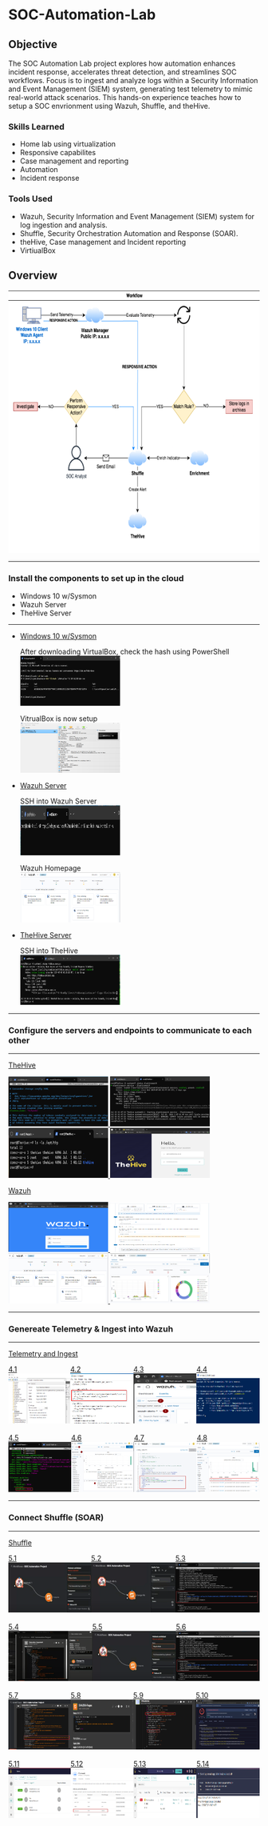 # SOC-Automation-Lab

## Objective
The SOC Automation Lab project explores how automation enhances incident response, accelerates threat detection, and streamlines SOC workflows.
Focus is to ingest and analyze logs within a Security Information and Event Management (SIEM) system, generating test telemetry to mimic real-world attack scenarios. 
This hands-on experience teaches how to setup a SOC envrionment using Wazuh, Shuffle, and theHive.

### Skills Learned

- Home lab using virtualization
- Responsive capabilites
- Case management and reporting
- Automation
- Incident response
  
### Tools Used

- Wazuh, Security Information and Event Management (SIEM) system for log ingestion and analysis.
- Shuffle, Security Orchestration Automation and Response (SOAR).
- theHive, Case management and Incident reporting
- VirtiualBox

## Overview

<img src="https://github.com/klipodu/SOC-Automation-Lab/blob/main/SOC-Automation-Project-Workflow.png?raw=true" alt="Image Alt" width="741" height="525">

-----------------------------------------
### Install the components to set up in the cloud
- Windows 10 w/Sysmon
- Wazuh Server
- TheHive Server
-----------------------------------------

- [Windows 10 w/Sysmon](https://github.com/klipodu/SOC-Automation-Lab/blob/main/VirtualBox-Install.txt)

  After downloading VirtualBox, check the hash using PowerShell <br>
  <a href="https://github.com/klipodu/SOC-Automation-Lab/blob/main/VirtualBox-Hash-Check.png?raw=true">
    <img src="https://github.com/klipodu/SOC-Automation-Lab/blob/main/VirtualBox-Hash-Check.png?raw=true" alt="Image Alt" width="200" height="100">
  </a>


  VitrualBox is now setup <br>
  <a href="https://github.com/klipodu/SOC-Automation-Lab/blob/main/VirtualBox-Windows10.png?raw=true">
    <img src="https://github.com/klipodu/SOC-Automation-Lab/blob/main/VirtualBox-Windows10.png?raw=true" alt="Image Alt" width="200" height="100">
  </a>

- [Wazuh Server](https://github.com/klipodu/SOC-Automation-Lab/blob/main/Wazuh-Install.txt)

  SSH into Wazuh Server<br>
  <a href="https://github.com/klipodu/SOC-Automation-Lab/blob/main/Wazuh-SSH.png?raw=true">
    <img src="https://github.com/klipodu/SOC-Automation-Lab/blob/main/Wazuh-SSH.png?raw=true" alt="Image Alt" width="200" height="100">
  </a>   

  Wazuh Homepage<br>
  <a href="https://github.com/klipodu/SOC-Automation-Lab/blob/main/Wazuh-Dashboard-Home.png?raw=true">
    <img src="https://github.com/klipodu/SOC-Automation-Lab/blob/main/Wazuh-Dashboard-Home.png?raw=true" alt="Image Alt" width="200" height="100">
  </a>

  
- [TheHive Server](https://github.com/klipodu/SOC-Automation-Lab/blob/main/TheHive-Install.txt)

   SSH into TheHive<br>
  <a href="https://github.com/klipodu/SOC-Automation-Lab/blob/main/TheHive-SSH.png?raw=true">
    <img src="https://github.com/klipodu/SOC-Automation-Lab/blob/main/TheHive-SSH.png?raw=true" alt="Image Alt" width="200" height="100">
  </a>

-----------------------------------------
### Configure the servers and endpoints to communicate to each other
-----------------------------------------

[TheHive](https://github.com/klipodu/SOC-Automation-Lab/blob/main/TheHive-Configure.txt)

<a href="https://github.com/klipodu/SOC-Automation-Lab/blob/main/TheHive-Configure-Cassandra.png?raw=true">
    <img src="https://github.com/klipodu/SOC-Automation-Lab/blob/main/TheHive-Configure-Cassandra.png?raw=true" alt="Image Alt" width="200" height="100">
</a>

<a href="https://github.com/klipodu/SOC-Automation-Lab/blob/main/TheHive-Configure-ElasticSearch.png?raw=true">
    <img src="https://github.com/klipodu/SOC-Automation-Lab/blob/main/TheHive-Configure-ElasticSearch.png?raw=true" alt="Image Alt" width="200" height="100">
</a>

<a href="https://github.com/klipodu/SOC-Automation-Lab/blob/main/TheHive-Configure-Permissions.png?raw=true">
    <img src="https://github.com/klipodu/SOC-Automation-Lab/blob/main/TheHive-Configure-Permissions.png?raw=true" alt="Image Alt" width="200" height="100">
</a>

<a href="https://github.com/klipodu/SOC-Automation-Lab/blob/main/TheHive-Configure-Login.png?raw=true">
    <img src="https://github.com/klipodu/SOC-Automation-Lab/blob/main/TheHive-Configure-Login.png?raw=true" alt="Image Alt" width="200" height="100">
</a>


[Wazuh](https://github.com/klipodu/SOC-Automation-Lab/blob/main/Wazuh-Configure.txt)

<a href="https://github.com/klipodu/SOC-Automation-Lab/blob/main/Wazuh-Configure-Login.png?raw=true">
    <img src="https://github.com/klipodu/SOC-Automation-Lab/blob/main/Wazuh-Configure-Login.png?raw=true" alt="Image Alt" width="200" height="100">
</a>

<a href="https://github.com/klipodu/SOC-Automation-Lab/blob/main/Wazuh-Add-Agent.png?raw=true">
    <img src="https://github.com/klipodu/SOC-Automation-Lab/blob/main/Wazuh-Add-Agent.png?raw=true" alt="Image Alt" width="200" height="100">
</a>

<a href="https://github.com/klipodu/SOC-Automation-Lab/blob/main/Wazuh-Dashboard-Home.png?raw=true">
    <img src="https://github.com/klipodu/SOC-Automation-Lab/blob/main/Wazuh-Dashboard-Home.png?raw=true" alt="Image Alt" width="200" height="100">
</a>

<a href="https://github.com/klipodu/SOC-Automation-Lab/blob/main/Wazuh-Dashboard.png?raw=true">
    <img src="https://github.com/klipodu/SOC-Automation-Lab/blob/main/Wazuh-Dashboard.png?raw=true" alt="Image Alt" width="200" height="100">
</a>



-----------------------------------------
### Genereate Telemetry & Ingest into Wazuh
-----------------------------------------

[Telemetry and Ingest](https://github.com/klipodu/SOC-Automation-Lab/blob/main/Wazuh-Telemetry.txt)

<div style="display: flex; justify-content: space-around;">
    <a href="https://github.com/klipodu/SOC-Automation-Lab/blob/main/VirtualBox-Windows10-Sysmon.png?raw=true">
        4.1 <img src="https://github.com/klipodu/SOC-Automation-Lab/blob/main/VirtualBox-Windows10-Sysmon.png?raw=true" alt="Image Alt" width="200" height="100">
    </a>
    <a href="https://github.com/klipodu/SOC-Automation-Lab/blob/main/VirtualBox-Windows10-Ossec.png?raw=true">
        4.2 <img src="https://github.com/klipodu/SOC-Automation-Lab/blob/main/VirtualBox-Windows10-Ossec.png?raw=true" alt="Image Alt" width="200" height="100">
    </a>
    <a href="https://github.com/klipodu/SOC-Automation-Lab/blob/main/Wazuh-Events-Sysmon.png?raw=true">
        4.3 <img src="https://github.com/klipodu/SOC-Automation-Lab/blob/main/Wazuh-Events-Sysmon.png?raw=true" alt="Image Alt" width="200" height="100">
    </a>
    <a href="https://github.com/klipodu/SOC-Automation-Lab/blob/main/VirtualBox-Windows10-Mimikatz.png?raw=true">
        4.4 <img src="https://github.com/klipodu/SOC-Automation-Lab/blob/main/VirtualBox-Windows10-Mimikatz.png?raw=true" alt="Image Alt" width="200" height="100">
    </a>
</div>
<br>

<div style="display: flex; justify-content: space-around;">
    <a href="https://github.com/klipodu/SOC-Automation-Lab/blob/main/Wazuh-Filebeats.png?raw=true">
      4.5 <img src="https://github.com/klipodu/SOC-Automation-Lab/blob/main/Wazuh-Filebeats.png?raw=true" alt="Image Alt" width="200" height="100">
  </a>
  
   <a href="https://github.com/klipodu/SOC-Automation-Lab/blob/main/Wazuh-Telemetry-Mimikatz.png?raw=true">
    4.6  <img src="https://github.com/klipodu/SOC-Automation-Lab/blob/main/Wazuh-Telemetry-Mimikatz.png?raw=true" alt="Image Alt" width="200" height="100">
  </a>
  
   <a href="https://github.com/klipodu/SOC-Automation-Lab/blob/main/Wazuh-Telemetry-Custom-Rule.png?raw=true">
    4.7  <img src="https://github.com/klipodu/SOC-Automation-Lab/blob/main/Wazuh-Telemetry-Custom-Rule.png?raw=true" alt="Image Alt" width="200" height="100">
  </a>
  
  <a href="https://github.com/klipodu/SOC-Automation-Lab/blob/main/Wazuh-Telemetry-Custom-Rule-Trigger.png?raw=true">
   4.8   <img src="https://github.com/klipodu/SOC-Automation-Lab/blob/main/Wazuh-Telemetry-Custom-Rule-Trigger.png?raw=true" alt="Image Alt" width="200" height="100">
  </a>
</div>

-----------------------------------------
### Connect Shuffle (SOAR)
-----------------------------------------

[Shuffle](https://github.com/klipodu/SOC-Automation-Lab/blob/main/Shuffle-Configure.txt)

<div style="display: flex; justify-content: space-around;">
    <a href="https://github.com/klipodu/SOC-Automation-Lab/blob/main/Shuffle-Webhook.png?raw=true">
        5.1 <img src="https://github.com/klipodu/SOC-Automation-Lab/blob/main/Shuffle-Webhook.png?raw=true" alt="Image Alt" width="200" height="100">
    </a>
    <a href="https://github.com/klipodu/SOC-Automation-Lab/blob/main/Shuffle-ChangeMe.png?raw=true">
        5.2 <img src="https://github.com/klipodu/SOC-Automation-Lab/blob/main/Shuffle-ChangeMe.png?raw=true" alt="Image Alt" width="200" height="100">
    </a>
    <a href="https://github.com/klipodu/SOC-Automation-Lab/blob/main/Shuffle-Webhook-URL.png?raw=true">
        5.3 <img src="https://github.com/klipodu/SOC-Automation-Lab/blob/main/Shuffle-Webhook-URL.png?raw=true" alt="Image Alt" width="200" height="100">
    </a>
</div>
<br>
<div style="display: flex; justify-content: space-around;">
    <a href="https://github.com/klipodu/SOC-Automation-Lab/blob/main/Shuffle-Webhook-Execution.png?raw=true">
        5.4 <img src="https://github.com/klipodu/SOC-Automation-Lab/blob/main/Shuffle-Webhook-Execution.png?raw=true" alt="Image Alt" width="200" height="100">
    </a>
    <a href="https://github.com/klipodu/SOC-Automation-Lab/blob/main/Shuffle-Webhook.png?raw=true">
        5.5 <img src="https://github.com/klipodu/SOC-Automation-Lab/blob/main/Shuffle-Webhook.png?raw=true" alt="Image Alt" width="200" height="100">
    </a>
    <a href="https://github.com/klipodu/SOC-Automation-Lab/blob/main/Shuffle-Webhook-URL.png?raw=true">
        5.6 <img src="https://github.com/klipodu/SOC-Automation-Lab/blob/main/Shuffle-Webhook-URL.png?raw=true" alt="Image Alt" width="200" height="100">
    </a>
</div>
<br>
<div style="display: flex; justify-content: space-around;">
    <a href="https://github.com/klipodu/SOC-Automation-Lab/blob/main/Shuffle-Webhook-Hash.png?raw=true">
        5.7 <img src="https://github.com/klipodu/SOC-Automation-Lab/blob/main/Shuffle-Webhook-Hash.png?raw=true" alt="Image Alt" width="200" height="100">
    </a>
    <a href="https://github.com/klipodu/SOC-Automation-Lab/blob/main/Shuffle-Regex.png?raw=true">
        5.8 <img src="https://github.com/klipodu/SOC-Automation-Lab/blob/main/Shuffle-Regex.png?raw=true" alt="Image Alt" width="200" height="100">
    </a>
    <a href="https://github.com/klipodu/SOC-Automation-Lab/blob/main/Shuffle-VirusTotal.png?raw=true">
        5.9 <img src="https://github.com/klipodu/SOC-Automation-Lab/blob/main/Shuffle-VirusTotal.png?raw=true" alt="Image Alt" width="200" height="100">
    </a>
    <a href="https://github.com/klipodu/SOC-Automation-Lab/blob/main/Shuffle-VirusTotal-Web.png?raw=true">
        5.10 <img src="https://github.com/klipodu/SOC-Automation-Lab/blob/main/Shuffle-VirusTotal-Web.png?raw=true" alt="Image Alt" width="200" height="100">
    </a>
</div>
<br>
<div style="display: flex; justify-content: space-around;">
    <a href="https://github.com/klipodu/SOC-Automation-Lab/blob/main/TheHive-User-Accounts.png?raw=true">
        5.11 <img src="https://github.com/klipodu/SOC-Automation-Lab/blob/main/TheHive-User-Accounts.png?raw=true" alt="Image Alt" width="200" height="100">
    </a>
    <a href="https://github.com/klipodu/SOC-Automation-Lab/blob/main/Firewall-Rules-TheHive.png?raw=true">
        5.12 <img src="https://github.com/klipodu/SOC-Automation-Lab/blob/main/Firewall-Rules-TheHive.png?raw=true" alt="Image Alt" width="200" height="100">
    </a>
    <a href="https://github.com/klipodu/SOC-Automation-Lab/blob/main/TheHive-Alert.png?raw=true">
        5.13 <img src="https://github.com/klipodu/SOC-Automation-Lab/blob/main/TheHive-Alert.png?raw=true" alt="Image Alt" width="200" height="100">
    </a>
    <a href="https://github.com/klipodu/SOC-Automation-Lab/blob/main/SquareX-Email.png?raw=true">
        5.14 <img src="https://github.com/klipodu/SOC-Automation-Lab/blob/main/SquareX-Email.png?raw=true" alt="Image Alt" width="200" height="100">
    </a>
</div>
<br>

